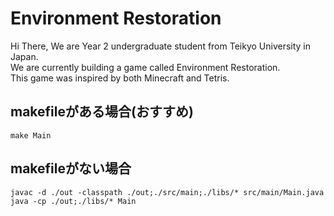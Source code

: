 # Environment Restoration

Hi There, We are Year 2 undergraduate student from Teikyo University in Japan.
<br>
We are currently building a game called Environment Restoration.
<br>
This game was inspired by both Minecraft and Tetris.

## makefileがある場合(おすすめ)
```
make Main
```

## makefileがない場合
```make
javac -d ./out -classpath ./out;./src/main;./libs/* src/main/Main.java
java -cp ./out;./libs/* Main
```
